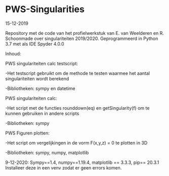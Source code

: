 # PWS-Singularities

15-12-2019

Repository met de code van het profielwerkstuk van E. van Weelderen en R. Schoonmade over singulariteiten 2019/2020.
Geprogrammeerd in Python 3.7 met als IDE Spyder 4.0.0

Inhoud:

PWS singulariteiten calc testscript:
  
-Het testscript gebruikt om de methode te testen waarmee het aantal singulariteiten wordt berekend
  
-Bibliotheken: sympy en datetime
  
PWS singulariteiten calc:
  
-Het script met de functies rounddown(eq) en getSingularity(f) om te kunnen gebruiken in andere scripts
 
-Bibliotheken: sympy
  
PWS Figuren plotten:
  
-Het script om vergelijkingen in de vorm F(x,y,z) = 0 te plotten in 3D
  
-Bibliotheken: sympy, numpy, matplotlib

9-12-2020:
Sympy==1.4, numpy==1.19.4, matplotlib == 3.3.3, pip== 20.3.1
Installeer deze in een venv zodat er geen errors komen.